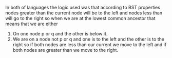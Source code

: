 In both of languages the logic used was that according to BST properties
nodes greater than the current node will be to the left and nodes less than will go to the right
so when we are at the lowest common ancestor that means that we are either
1. On one node p or q and the other is below it.
2. We are on a node not p or q and one is to the left and the other is to the right
so if both nodes are less than our current we move to the left
and if both nodes are greater than we move to the right.